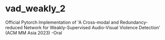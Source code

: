 # vad_weakly_2
Official Pytorch Implementation of 'A Cross-modal and Redundancy-reduced Network for Weakly-Supervised Audio-Visual Violence Detection' (ACM MM Asia 2023) -Oral
